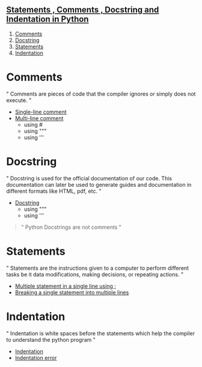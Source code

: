 ## [Statements , Comments , Docstring and Indentation in Python](https://www.codingeek.com/tutorials/python/statements-comments-docstring-indentation/)

1. [Comments](https://github.com/lakshika1064/codingeek/tree/master/Python/Statements-indentation-comments-docstring#comments)
 2. [Docstring](https://github.com/lakshika1064/codingeek/tree/master/Python/Statements-indentation-comments-docstring#docstring)
3. [Statements](https://github.com/lakshika1064/codingeek/tree/master/Python/Statements-indentation-comments-docstring#statements)
4. [Indentation](https://github.com/lakshika1064/codingeek/tree/master/Python/Statements-indentation-comments-docstring#indentation)

# Comments
" Comments are pieces of code that the compiler ignores or simply does not execute.
"
* [Single-line comment](https://github.com/lakshika1064/codingeek/blob/master/Python/Statements-indentation-comments-docstring/single-line-comment.py) 
* [Multi-line comment](https://github.com/lakshika1064/codingeek/blob/master/Python/Statements-indentation-comments-docstring/multi-line-comment.py)
    * using #
    * using """
    * using '''

# Docstring
" Docstring is used for the official documentation of our code. This documentation can later be used to generate guides and documentation in different formats like HTML, pdf, etc. "
* [Docstring](https://github.com/lakshika1064/codingeek/blob/master/Python/Statements-indentation-comments-docstring/docstring.py)
    * using """
    * using '''

>" Python Docstrings are not comments "

# Statements
" Statements are the instructions given to a computer to perform different tasks be it data modifications, making decisions, or repeating actions. "
* [Multiple statement in a single line using ;](https://github.com/lakshika1064/codingeek/blob/master/Python/Statements-indentation-comments-docstring/multi-statement-single-line.py)
* [Breaking a single statement into multiple lines](https://github.com/lakshika1064/codingeek/blob/master/Python/Statements-indentation-comments-docstring/single-statement-multiple-lines.py)

# Indentation
" Indentation is white spaces before the statements which help the compiler to understand the python program "
* [Indentation](https://github.com/lakshika1064/codingeek/blob/master/Python/Statements-indentation-comments-docstring/indentation.py)
* [Indentation error](https://github.com/lakshika1064/codingeek/blob/master/Python/Statements-indentation-comments-docstring/indentation.py)

